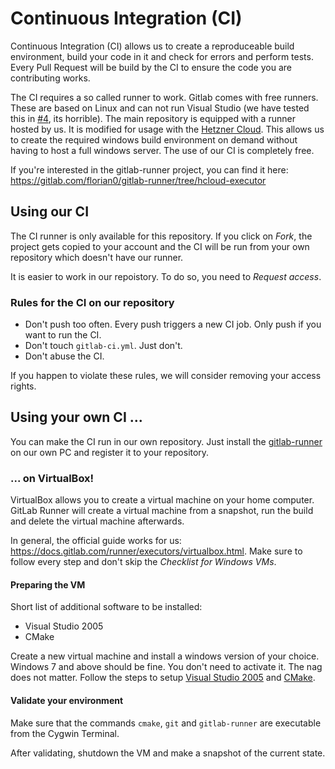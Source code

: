 # Continuous Integration (CI)

Continuous Integration (CI) allows us to create a reproduceable build environment, build your code in it and check for errors and perform tests. Every Pull Request will be build by the CI to ensure the code you are contributing works. 

The CI requires a so called runner to work. Gitlab comes with free runners. These are based on Linux and can not run Visual Studio (we have tested this in [#4](https://gitlab.com/florian0/sro_devkit/issues/4), its horrible). The main repository is equipped with a runner hosted by us. It is modified for usage with the [Hetzner Cloud](https://www.hetzner.de/cloud). This allows us to create the required windows build environment on demand without having to host a full windows server. The use of our CI is completely free.

If you're interested in the gitlab-runner project, you can find it here: https://gitlab.com/florian0/gitlab-runner/tree/hcloud-executor

## Using our CI

The CI runner is only available for this repository. If you click on *Fork*, the project gets copied to your account and the CI will be run from your own repository which doesn't have our runner.

It is easier to work in our repoistory. To do so, you need to *Request access*.

### Rules for the CI on our repository

* Don't push too often. Every push triggers a new CI job. Only push if you want to run the CI.
* Don't touch `gitlab-ci.yml`. Just don't.
* Don't abuse the CI.

If you happen to violate these rules, we will consider removing your access rights.

## Using your own CI ...

You can make the CI run in our own repository. Just install the [gitlab-runner](https://docs.gitlab.com/runner/) on our own PC and register it to your repository.

### ... on VirtualBox!

VirtualBox allows you to create a virtual machine on your home computer. GitLab Runner will create a virtual machine from a snapshot, run the build and delete the virtual machine afterwards.

In general, the official guide works for us: https://docs.gitlab.com/runner/executors/virtualbox.html. Make sure to follow every step and don't skip the *Checklist for Windows VMs*.

#### Preparing the VM

Short list of additional software to be installed:

* Visual Studio 2005
* CMake

Create a new virtual machine and install a windows version of your choice. Windows 7 and above should be fine. You don't need to activate it. The nag does not matter. Follow the steps to setup [Visual Studio 2005](build-environment/visual-studio/2005.md) and [CMake](build-environment/cmake.md).

#### Validate your environment

Make sure that the commands `cmake`, `git` and `gitlab-runner` are executable from the Cygwin Terminal.

After validating, shutdown the VM and make a snapshot of the current state.
